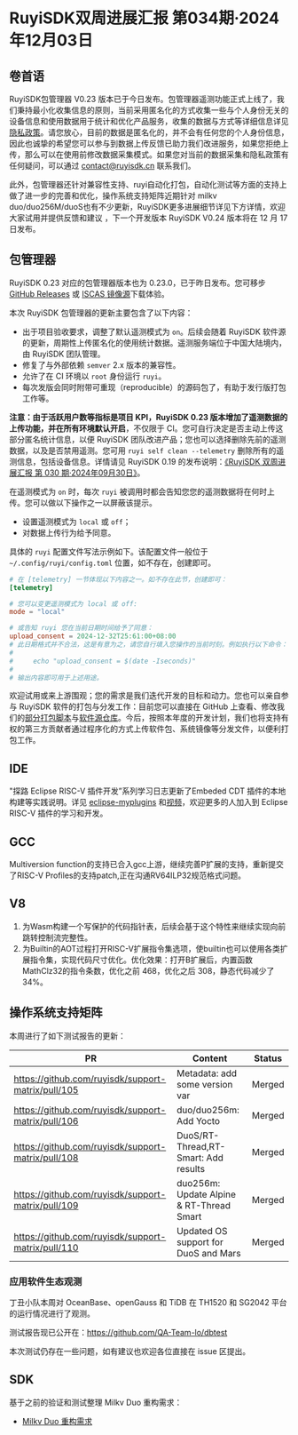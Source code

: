 # RuyiSDK双周进展汇报  第034期·2024年12月03日

## 卷首语
RuyiSDK包管理器 V0.23 版本已于今日发布。包管理器遥测功能正式上线了，我们秉持最小化收集信息的原则，当前采用匿名化的方式收集一些与个人身份无关的设备信息和使用数据用于统计和优化产品服务，收集的数据与方式等详细信息详见[隐私政策](https://ruyisdk.org/legal/privacyPolicy)。请您放心，目前的数据是匿名化的，并不会有任何您的个人身份信息，因此也诚挚的希望您可以参与到数据上传反馈已助力我们改进服务，如果您拒绝上传，那么可以在使用前修改数据采集模式。如果您对当前的数据采集和隐私政策有任何疑问，可以通过 [contact@ruyisdk.cn](https://docs.qq.com/doc/contact@ruyisdk.cn) 联系我们。

此外，包管理器还针对兼容性支持、ruyi自动化打包，自动化测试等方面的支持上做了进一步的完善和优化，操作系统支持矩阵近期针对 milkv duo/duo256M/duoS也有不少更新，RuyiSDK更多进展细节详见下方详情，欢迎大家试用并提供反馈和建议 ，下一个开发版本 RuyiSDK V0.24 版本将在 12 月 17 日发布。

## 包管理器

RuyiSDK 0.23 对应的包管理器版本也为 0.23.0，已于昨日发布。您可移步
[GitHub Releases][ruyi-0.23.0-gh] 或 [ISCAS 镜像源][ruyi-0.23.0-iscas]下载体验。

[ruyi-0.23.0-gh]: https://github.com/ruyisdk/ruyi/releases/tag/0.23.0
[ruyi-0.23.0-iscas]: https://mirror.iscas.ac.cn/ruyisdk/ruyi/releases/0.23.0/

本次 RuyiSDK 包管理器的更新主要包含了以下内容：

* 出于项目验收要求，调整了默认遥测模式为 `on`。后续会随着 RuyiSDK 软件源的更新，周期性上传匿名化的使用统计数据。遥测服务端位于中国大陆境内，由 RuyiSDK 团队管理。
* 修复了与外部依赖 `semver` 2.x 版本的兼容性。
* 允许了在 CI 环境以 `root` 身份运行 `ruyi`。
* 每次发版会同时附带可重现（reproducible）的源码包了，有助于发行版打包工作等。

**注意：**由于活跃用户数等指标是项目 KPI，RuyiSDK 0.23
版本增加了遥测数据的上传功能，并**在所有环境默认开启**，不仅限于
CI。您可自行决定是否主动上传这部分匿名统计信息，以便
RuyiSDK 团队改进产品；您也可以选择删除先前的遥测数据，以及是否禁用遥测。您可用
`ruyi self clean --telemetry` 删除所有的遥测信息，包括设备信息。详情请见 RuyiSDK 0.19
的发布说明：[《RuyiSDK 双周进展汇报 第 030 期·2024年09月30日》][ruyisdk-biweekly-30]。

在遥测模式为 `on` 时，每次 `ruyi` 被调用时都会告知您您的遥测数据将在何时上传。您可以做以下操作之一以屏蔽该提示。

* 设置遥测模式为 `local` 或 `off`；
* 对数据上传行为给予同意。

具体的 `ruyi` 配置文件写法示例如下。该配置文件一般位于 `~/.config/ruyi/config.toml`
位置，如不存在，创建即可。

```toml
# 在 [telemetry] 一节体现以下内容之一。如不存在此节，创建即可：
[telemetry]

# 您可以变更遥测模式为 local 或 off:
mode = "local"

# 或告知 ruyi 您在当前日期时间给予了同意：
upload_consent = 2024-12-32T25:61:00+08:00
# 此日期格式并不合法，这是有意为之，请您自行填入您操作的当前时刻。例如执行以下命令：
#
#     echo "upload_consent = $(date -Iseconds)"
#
# 输出内容即可用于上述用途。
```

[ruyisdk-biweekly-30]: ./20240930-ruyisdk-biweekly-30.md

欢迎试用或来上游围观；您的需求是我们迭代开发的目标和动力。您也可以亲自参与
RuyiSDK 软件的打包与分发工作：目前您可以直接在 GitHub 上查看、修改我们的[部分打包脚本](https://github.com/ruyisdk/ruyici)与[软件源仓库](https://github.com/ruyisdk/packages-index)。今后，按照本年度的开发计划，我们也将支持有权的第三方贡献者通过程序化的方式上传软件包、系统镜像等分发文件，以便利打包工作。

## IDE
"探路 Eclipse RISC-V 插件开发”系列学习日志更新了Embeded CDT 插件的本地构建等实践说明。详见  [eclipse-myplugins](https://github.com/xijing21/eclipse-myplugins)  和[视频](https://space.bilibili.com/405461644)，欢迎更多的人加入到 Eclipse RISC-V 插件的学习和开发。

## GCC
Multiversion function的支持已合入gcc上游，继续完善P扩展的支持，重新提交了RISC-V Profiles的支持patch,正在沟通RV64ILP32规范格式问题。

## V8
1. 为Wasm构建一个写保护的代码指针表，后续会基于这个特性来继续实现向前跳转控制流完整性。
2. 为Builtin的AOT过程打开RISC-V扩展指令集选项，使builtin也可以使用各类扩展指令集，实现代码尺寸优化。优化效果：打开B扩展后，内置函数MathClz32的指令条数，优化之前 468，优化之后 308，静态代码减少了34%。

## 操作系统支持矩阵

本周进行了如下测试报告的更新：

| PR                                                 | Content                                                  | Status             |
| -------------------------------------------------- | -------------------------------------------------------- | ------------------ |
| https://github.com/ruyisdk/support-matrix/pull/105 | Metadata: add some version var                           | Merged             |
| https://github.com/ruyisdk/support-matrix/pull/106 | duo/duo256m: Add Yocto                                   | Merged             |
| https://github.com/ruyisdk/support-matrix/pull/108 | DuoS/RT-Thread,RT-Smart: Add results                     | Merged             |
| https://github.com/ruyisdk/support-matrix/pull/109 | duo256m: Update Alpine & RT-Thread Smart                 | Merged             |
| https://github.com/ruyisdk/support-matrix/pull/110 | Updated OS support for DuoS and Mars                     | Merged             |

### 应用软件生态观测

丁丑小队本周对 OceanBase、openGauss 和 TiDB 在 TH1520 和 SG2042 平台的运行情况进行了观测。

测试报告现已公开在：https://github.com/QA-Team-lo/dbtest

本次测试仍存在一些问题，如有建议也欢迎各位直接在 issue 区提出。

## SDK
基于之前的验证和测试整理 Milkv Duo 重构需求：
- [Milkv Duo 重构需求](https://gitee.com/yunxiangluo/milkv-duo/blob/master/%E9%87%8D%E6%9E%84%E9%9C%80%E6%B1%82.md)
